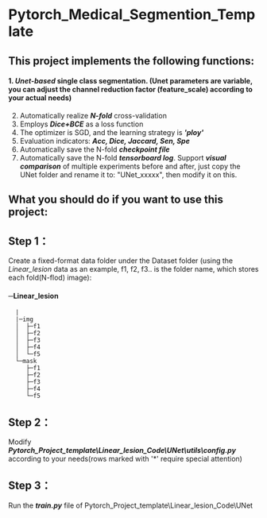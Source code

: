# Pytorch_Medical_Segmention_Template
## This project implements the following functions:
#### 1. ***Unet-based*** single class segmentation. (Unet parameters are variable, you can adjust the channel reduction factor (feature_scale) according to your actual needs)
2. Automatically realize ***N-fold*** cross-validation
3. Employs ***Dice+BCE*** as a loss function
4. The optimizer is SGD, and the learning strategy is ***'ploy'***
5. Evaluation indicators: ***Acc, Dice, Jaccard, Sen, Spe***
6. Automatically save the N-fold ***checkpoint file***
7. Automatically save the N-fold ***tensorboard log***. Support ***visual comparison*** of multiple experiments before and after, just copy the UNet folder and rename it to: "UNet_xxxxx", then modify it on this.

## What you should do if you want to use this project:
## Step 1：
Create a fixed-format data folder under the Dataset folder (using the *Linear_lesion* data as an example, f1, f2, f3.. is the folder name, which stores each fold(N-flod) image):

#### ─Linear_lesion
      |
      |─img
      │  ├─f1
      │  ├─f2
      │  ├─f3
      │  ├─f4
      │  └─f5
      └─mask
         ├─f1
         ├─f2
         ├─f3
         ├─f4
         └─f5
## Step 2：
Modify ***Pytorch_Project_template\Linear_lesion_Code\UNet\utils\config.py*** according to your needs(rows marked with '\*' require special attention)
## Step 3：
Run the ***train.py*** file of Pytorch_Project_template\Linear_lesion_Code\UNet 
